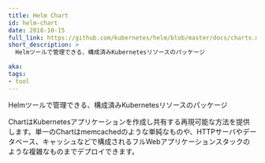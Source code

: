 ```yaml
---
title: Helm Chart
id: helm-chart
date: 2018-10-15
full_link: https://github.com/kubernetes/helm/blob/master/docs/charts.md
short_description: >
  Helmツールで管理できる、構成済みKubernetesリソースのパッケージ

aka:
tags:
- tool
---
```

 Helmツールで管理できる、構成済みKubernetesリソースのパッケージ

<!--more-->

ChartはKubernetesアプリケーションを作成し共有する再現可能な方法を提供します。単一のChartはmemcachedのような単純なものや、HTTPサーバやデータベース、キャッシュなどで構成されるフルWebアプリケーションスタックのような複雑なものまでデプロイできます。
